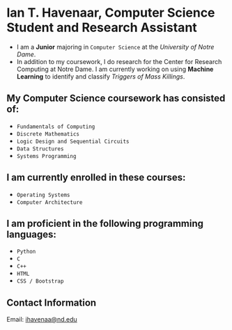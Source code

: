# Ian T. Havenaar, Computer Science Student and Research Assistant
- I am a **Junior** majoring in `Computer Science` at the _University of Notre Dame_. 
- In addition to my coursework, I do research for the Center for Research Computing at Notre Dame. I am currently working on using **Machine Learning** to identify and classify _Triggers of Mass Killings_. 

## My Computer Science coursework has consisted of:
- `Fundamentals of Computing`
- `Discrete Mathematics`
- `Logic Design and Sequential Circuits`
- `Data Structures`
- `Systems Programming`

## I am currently enrolled in these courses:
- `Operating Systems`
- `Computer Architecture`

## I am proficient in the following programming languages:
- `Python`
- `C`
- `C++`
- `HTML`
- `CSS / Bootstrap`

## Contact Information

Email: ihavenaa@nd.edu
